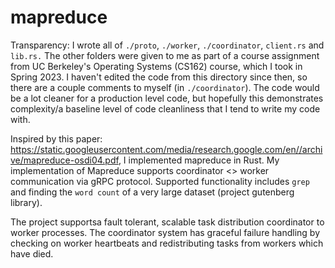 # mapreduce

Transparency: I wrote all of `./proto`, `./worker`, `./coordinator`,  `client.rs` and `lib.rs.` The other folders were given to me as part of a course assignment from UC Berkeley's Operating Systems (CS162) course, which I took in Spring 2023. I haven't edited the code from this directory since then, so there are a couple comments to myself (in `./coordinator`). The code would be a lot cleaner for a production level code, but hopefully this demonstrates complexity/a baseline level of code cleanliness that I tend to write my code with.

Inspired by this paper: https://static.googleusercontent.com/media/research.google.com/en//archive/mapreduce-osdi04.pdf, I implemented mapreduce in Rust. My implementation of Mapreduce supports coordinator <> worker communication via gRPC protocol. Supported functionality includes `grep` and finding the `word count` of a very large dataset (project gutenberg library). 

The project supportsa fault tolerant, scalable task distribution coordinator to worker processes. The coordinator system has graceful failure handling by checking on worker heartbeats and redistributing tasks from workers which have died. 
